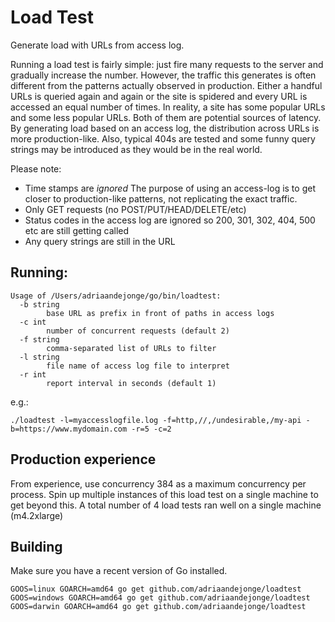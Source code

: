 # Load Test
Generate load with URLs from access log. 

Running a load test is fairly simple: just fire many requests to the server and gradually increase the number. However, the traffic this generates is often different from the patterns actually observed in production. Either a handful URLs is queried again and again or the site is spidered and every URL is accessed an equal number of times. In reality, a site has some popular URLs and some less popular URLs. Both of them are potential sources of latency. By generating load based on an access log, the distribution across URLs is more production-like. Also, typical 404s are tested and some funny query strings may be introduced as they would be in the real world.

Please note:
 * Time stamps are *ignored* The purpose of using an access-log is to get closer to production-like patterns, not replicating the exact traffic.
 * Only GET requests (no POST/PUT/HEAD/DELETE/etc)
 * Status codes in the access log are ignored so 200, 301, 302, 404, 500 etc are still getting called
 * Any query strings are still in the URL

## Running:

```
Usage of /Users/adriaandejonge/go/bin/loadtest:
  -b string
    	base URL as prefix in front of paths in access logs
  -c int
    	number of concurrent requests (default 2)
  -f string
    	comma-separated list of URLs to filter
  -l string
    	file name of access log file to interpret
  -r int
    	report interval in seconds (default 1)
```

e.g.:
```
./loadtest -l=myaccesslogfile.log -f=http,//,/undesirable,/my-api -b=https://www.mydomain.com -r=5 -c=2
```

## Production experience

From experience, use concurrency 384 as a maximum concurrency per process. Spin up multiple instances of this load test on a single machine to get beyond this. A total number of 4 load tests ran well on a single machine (m4.2xlarge)

## Building

Make sure you have a recent version of Go installed.

```
GOOS=linux GOARCH=amd64 go get github.com/adriaandejonge/loadtest
GOOS=windows GOARCH=amd64 go get github.com/adriaandejonge/loadtest
GOOS=darwin GOARCH=amd64 go get github.com/adriaandejonge/loadtest
```
